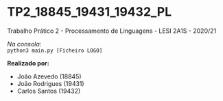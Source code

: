 # TP2_18845_19431_19432_PL

Trabalho Prático 2 - Processamento de Linguagens - LESI 2A1S - 2020/21

*Na consola:*  
```python3 main.py [Ficheiro LOGO]```

**Realizado por:**

- João Azevedo (18845)
- João Rodrigues (19431)
- Carlos Santos (19432)
